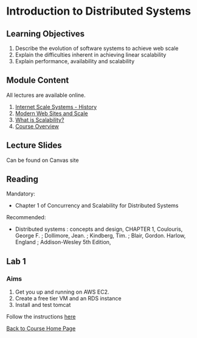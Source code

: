 # Introduction to Distributed Systems

## Learning Objectives

1. Describe the evolution of software systems to achieve web scale
1. Explain the difficulties inherent in achieving linear scalability
1. Explain performance, availability and scalability


## Module Content

All lectures are available online.

1. [Internet Scale Systems - History](https://youtu.be/rO7LrLUhFsc)
1. [Modern Web Sites and Scale](https://youtu.be/TOjVEFzx5Dc)
1. [What is Scalability?](https://youtu.be/-Ygn8k7bjhg)
1. [Course Overview](https://youtu.be/20keG8-oREc)


## Lecture Slides
Can be found on Canvas site

## Reading
Mandatory: 
- Chapter 1 of Concurrency and Scalability for Distributed Systems

Recommended:
- Distributed systems : concepts and design, CHAPTER 1, Coulouris, George F. ; Dollimore, Jean. ; Kindberg, Tim. ; Blair, Gordon.
Harlow, England ; Addison-Wesley 5th Edition, 

## Lab 1
### Aims
1. Get you up and running on AWS EC2. 
2. Create a free tier VM and an RDS instance
3. Install and test tomcat

Follow the instructions [here](https://gortonator.github.io/bsds-6650/labs/lab-1)


[Back to Course Home Page](https://gortonator.github.io/bsds-6650/)
